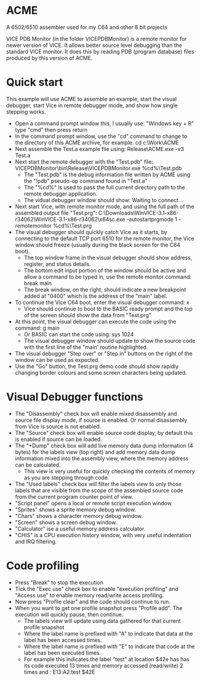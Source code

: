 ACME
====

A 6502/6510 assembler used for my C64 and other 8 bit projects


VICE PDB Monitor (in the folder VICEPDBMonitor) is a remote monitor for newer version of VICE.
It allows better source level debugging than the standard VICE monitor. It does this by reading PDB (program database) files produced by this version of ACME.



Quick start
===========

This example will use ACME to assemble an example, start the visual debugger, start Vice in remote debugger mode, and show how single stepping works.

* Open a command prompt window this, I usually use: "Windows key + R" type "cmd" then press return
* In the command prompt window, use the "cd" command to change to the directory of this ACME archive, for example: cd c:\Work\ACME
* Next assemble the Test.a example file using: Release\ACME.exe -v3 Test.a
* Next start the remote debugger with the "Test.pdb" file: VICEPDBMonitor\bin\Release\VICEPDBMonitor.exe %cd%\Test.pdb
  * The "Test.pdb" is the debug information file written by ACME using the "!pdb" pseudo-op command found in "Test.a"
  * The "%cd%" is used to pass the full current directory path to the remote debugger application.
  * The vidual debugger window should show: Waiting to connect...
* Next start Vice, with remote monitor mode, and using the full path of the assembled output file "Test.prg": C:\Downloads\WinVICE-3.1-x86-r34062\WinVICE-3.1-x86-r34062\x64sc.exe -autostartprgmode 1 -remotemonitor %cd%\Test.prg
* The visual debugger should quickly catch Vice as it starts, by connecting to the default TCP port 6510 for the remote monitor, the Vice window should freeze (usually during the black screen for the C64 boot).
  * The top window frame in the visual debugger should show address, register, and status details.
  * The bottom edit input portion of the window should be active and allow a command to be typed in, use the remote monitor command: break main
  * The break window, on the right, should indicate a new breakpoint added at "0400" which is the address of the "main" label.
* To continue the Vice C64 boot, enter the visual debugger command: x
  * Vice should continue to boot to the BASIC ready prompt and the top of the screen should show the data from "Test.prg"
* At this point, the visual debugger can execute the code using the command: g main
  * Or BASIC can start the code using: sys 1024
  * The visual debugger window should update to show the source code with the first line of the "main' routine highlighted.
* The visual debugger "Step over" or "Step in" buttons on the right of the window can be used as expected.
* Use the "Go" button, the Test.prg demo code should show rapidly changing border colours and some screen characters being updated.

Visual Debugger functions
=========================

* The "Disassembly" check box will enable mixed disassembly and source file display mode, if source is enabled. Or normal disassembly from Vice is source is not enabled.
* The "Source" check box will enable source code display, by default this is enabled if source can be loaded.
* The "+Dump" check box will add live memory data dump information (4 bytes) for the labels view (top right) and add memory data dump information mixed into the assembly view, where the memory address can be calculated.
  * This view is very useful for quickly checking the contents of memory as you are stepping through code.
* The "Used labels" check box will filter the labels view to only those labels that are visible from the scope of the assembled source code from the current program counter point of view.
* "Script panel" opens a local or remote script execution window.
* "Sprites" shows a sprite memory debug window.
* "Chars" shows a character memory debug window.
* "Screen" shows a screen debug window.
* "Calculator" ise a useful memory address calculator.
* "CHIS" is a CPU execution history window, with very useful indentation and IRQ filtering.


Code profiling
==============

* Press "Break" to stop the execution
* Tick the "Exec use" check box to enable "execution profiling" and "Access use" to enable memory read/write access profiling.
* Now press "Profile clear" and the code should continue to run.
* When you want to get one profile snapshot press "Profile add". The execution will quickly pause, then continue.
  * The labels view will update using data gathered for that current profile snapshot
  * Where the label name is prefixed with "A<number>" to indicate that data at the label has been accessed <number> times.
  * Where the label name is prefixed with "E<number>" to indicate that code at the label has been executed <number> times.
  * For example this indicates the label "test" at location $42e has has its code executed 13 times and memory accessed (read/write) 2 times and : E13:A2:test $42E
